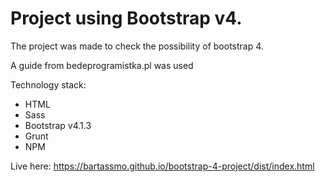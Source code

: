 # Project using Bootstrap v4.
The project was made to check the possibility of bootstrap 4.

A guide from bedeprogramistka.pl was used

Technology stack:

- HTML
- Sass
- Bootstrap v4.1.3
- Grunt
- NPM

Live here: https://bartassmo.github.io/bootstrap-4-project/dist/index.html
